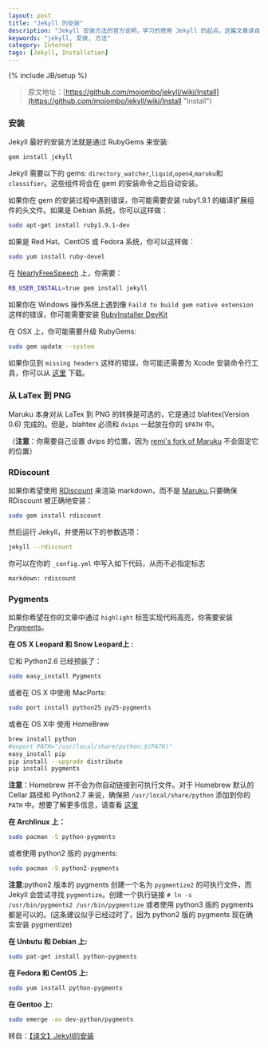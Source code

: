 ```yaml
---
layout: post
title: "Jekyll 的安装"
description: "Jekyll 安装方法的官方说明，学习的使用 Jekyll 的起点。这篇文章译自 Jekyll 的官方 Wiki，希望能对不熟悉英文的朋友们有所帮助。"
keywords: "jekyll, 安装, 方法"
category: Internet
tags: [Jekyll, Installation]
---
```

{% include JB/setup %}

> 原文地址：[https://github.com/mojombo/jekyll/wiki/Install](https://github.com/mojombo/jekyll/wiki/Install "Install")

### 安装

Jekyll 最好的安装方法就是通过 RubyGems 来安装:

```bash
gem install jekyll
```

<!-- more -->
Jekyll 需要以下的 gems: `directory_watcher`,`liquid`,`open4`,`maruku`和`classifier`。这些组件将会在 gem 的安装命令之后自动安装。

如果你在 gem 的安装过程中遇到错误，你可能需要安装 ruby1.9.1 的编译扩展组件的头文件。如果是 Debian 系统，你可以这样做：

```bash
sudo apt-get install ruby1.9.1-dev
```

如果是 Red Hat、CentOS 或 Fedora 系统，你可以这样做：

```bash
sudo yum install ruby-devel
```

在 [NearlyFreeSpeech](https://www.nearlyfreespeech.net/ "NearlyFreeSpeech") 上，你需要：

```bash
RB_USER_INSTALL=true gem install jekyll
```

如果你在 Windows 操作系统上遇到像 `Faild to build gem native extension` 这样的错误，你可能需要安装 [RubyInstaller DevKit](https://github.com/oneclick/rubyinstaller/wiki/development-kit "RubyInstaller DevKit")

在 OSX 上，你可能需要升级 RubyGems:

```bash
sudo gem update --system 
```

如果你见到 `missing headers` 这样的错误，你可能还需要为 Xcode 安装命令行工具，你可以从 [这里](https://developer.apple.com/downloads/index.action) 下载。


### 从 LaTex 到 PNG

Maruku 本身对从 LaTex 到 PNG 的转换是可选的，它是通过 blahtex(Version 0.6) 完成的。但是，blahtex 必须和 `dvips` 一起放在你的 `$PATH` 中。

（**注意**：你需要自己设置 dvips 的位置，因为 [remi's fork of Maruku](http://github.com/remi/maruku/tree/master) 不会固定它的位置）



### RDiscount

如果你希望使用 [RDiscount](http://github.com/rtomayko/rdiscount/tree/master) 来渲染 markdown，而不是 [Maruku](http://maruku.rubyforge.org/),只要确保 RDiscount 被正确地安装：

```bash
sudo gem install rdiscount
```

然后运行 Jekyll，并使用以下的参数选项：

```bash
jekyll --rdiscount
```

你可以在你的 `_config.yml` 中写入如下代码，从而不必指定标志

```bash
markdown: rdiscount
```


### Pygments

如果你希望在你的文章中通过 `highlight` 标签实现代码高亮，你需要安装 [Pygments](http://pygments.org/)。

**在 OS X Leopard 和 Snow Leopard上 :**

它和 Python2.6 已经预装了：

```bash
sudo easy_install Pygments
```

或者在 OS X 中使用 MacPorts:

```bash
sudo port install python25 py25-pygments
```

或者在 OS X中 使用 HomeBrew

```bash
brew install python
#export PATH="/usr/local/share/python:$(PATH)"
easy_install pip
pip install --upgrade distribute
pip install pygments
```

**注意**：Homebrew 并不会为你自动链接到可执行文件。对于 Homebrew 默认的 Cellar 路径和 Python2.7 来说，确保把 `/usr/local/share/python` 添加到你的 `PATH` 中。想要了解更多信息，请查看 [这里](https://github.com/mxcl/homebrew/wiki/Homebrew-and-Python)

**在 Archlinux 上：**

```bash
sudo pacman -S python-pygments
```

或者使用 python2 版的 pygments:

```bash
sudo pacman -S python2-pygments
```

**注意**:python2 版本的 pygments 创建一个名为 `pygmentize2` 的可执行文件，而 Jekyll 会尝试寻找 `pygmentize`。创建一个执行链接 `# ln -s /usr/bin/pygments2 /usr/bin/pygmentize` 或者使用 python3 版的 pygments 都是可以的。(这条建议似乎已经过时了，因为 python2 版的 pygments 现在确实安装 pygmentize)

**在 Unbutu 和 Debian 上:**

```bash
sudo pat-get install python-pygments
```

**在 Fedora 和 CentOS 上:**

```bash
sudo yum install python-pygments
```

**在 Gentoo 上:**

```bash
sudo emerge -av dev-python/pygments
```

转自：[【译文】Jekyll的安装](http://zhouyichu.com/%E7%BF%BB%E8%AF%91/2012/11/26/Jekyll-Wiki-Install.html)